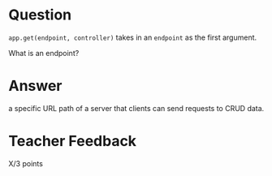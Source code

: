 # Question

`app.get(endpoint, controller)` takes in an `endpoint` as the first argument.

What is an endpoint?

# Answer

a specific URL path of a server that clients can send requests to CRUD data.

# Teacher Feedback

X/3 points
